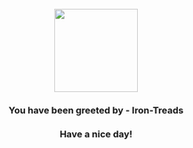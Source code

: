 <p align="center">
            <img src="None" width="150" height="150">
          </p>
          <h3 align="center">You have been greeted by - <b>Iron-Treads</b></h3>
          <h3 align="center">Have a nice day!</h3>
        